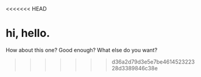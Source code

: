 <<<<<<< HEAD

hi, hello.
=======
How about this one?
Good enough?
What else do you want?
>>>>>>> d36a2d79d3e5e7be461452322328d3389846c38e
